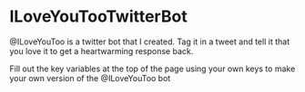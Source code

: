 # ILoveYouTooTwitterBot
@ILoveYouToo is a twitter bot that I created. Tag it in a tweet and tell it that you love it to get a heartwarming response back.

Fill out the key variables at the top of the page using your own keys to make your own version of the @ILoveYouToo bot
